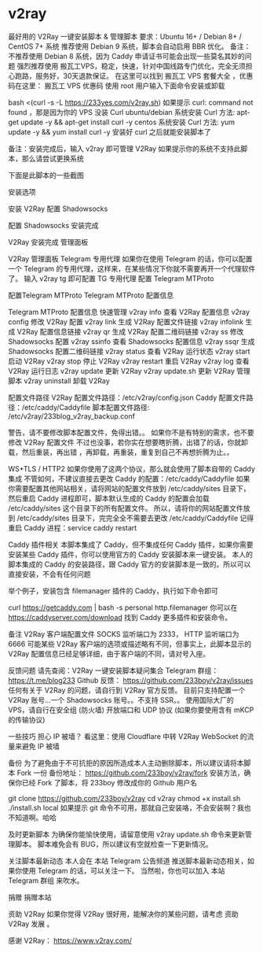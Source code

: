 # v2ray
最好用的 V2Ray 一键安装脚本 &amp; 管理脚本
要求：Ubuntu 16+ / Debian 8+ / CentOS 7+ 系统
推荐使用 Debian 9 系统，脚本会自动启用 BBR 优化。
备注：不推荐使用 Debian 8 系统，因为 Caddy 申请证书可能会出现一些莫名其妙的问题
强烈推荐使用 搬瓦工VPS，稳定，快速，针对中国线路专门优化，完全无须担心跑路，服务好，30天退款保证。
在这里可以找到 搬瓦工 VPS 套餐大全 ，优惠码在这里： 搬瓦工 VPS 优惠码
使用 root 用户输入下面命令安装或卸载

bash <(curl -s -L https://233yes.com/v2ray.sh)
如果提示 curl: command not found ，那是因为你的 VPS 没装 Curl
ubuntu/debian 系统安装 Curl 方法: apt-get update -y && apt-get install curl -y
centos 系统安装 Curl 方法: yum update -y && yum install curl -y
安装好 curl 之后就能安装脚本了

备注：安装完成后，输入 v2ray 即可管理 V2Ray
如果提示你的系统不支持此脚本，那么请尝试更换系统

下面是此脚本的一些截图

安装选项

安装 V2Ray
配置 Shadowsocks

配置 Shadowsocks
安装完成

V2Ray 安装完成
管理面板

V2Ray 管理面板
Telegram 专用代理
如果你在使用 Telegram 的话，你可以配置一个 Telegram 的专用代理，这样来，在某些情况下你就不需要再开一个代理软件了。
输入 v2ray tg 即可配置 TG 专用代理
配置 Telegram MTProto

配置Telegram MTProto
Telegram MTProto 配置信息

Telegram MTProto 配置信息
快速管理
v2ray info 查看 V2Ray 配置信息
v2ray config 修改 V2Ray 配置
v2ray link 生成 V2Ray 配置文件链接
v2ray infolink 生成 V2Ray 配置信息链接
v2ray qr 生成 V2Ray 配置二维码链接
v2ray ss 修改 Shadowsocks 配置
v2ray ssinfo 查看 Shadowsocks 配置信息
v2ray ssqr 生成 Shadowsocks 配置二维码链接
v2ray status 查看 V2Ray 运行状态
v2ray start 启动 V2Ray
v2ray stop 停止 V2Ray
v2ray restart 重启 V2Ray
v2ray log 查看 V2Ray 运行日志
v2ray update 更新 V2Ray
v2ray update.sh 更新 V2Ray 管理脚本
v2ray uninstall 卸载 V2Ray

配置文件路径
V2Ray 配置文件路径：/etc/v2ray/config.json
Caddy 配置文件路径：/etc/caddy/Caddyfile
脚本配置文件路径: /etc/v2ray/233blog_v2ray_backup.conf

警告，请不要修改脚本配置文件，免得出错。。
如果你不是有特别的需求，也不要修改 V2Ray 配置文件
不过也没事，若你实在想要瞎折腾，出错了的话，你就卸载，然后重装，再出错 ，再卸载，再重装，重复到自己不再想折腾为止。。

WS+TLS / HTTP2
如果你使用了这两个协议，那么就会使用了脚本自带的 Caddy 集成
不管如何，不建议直接去更改 Caddy 的配置：/etc/caddy/Caddyfile
如果你需要配置其他网站相关，请将网站的配置文件放到 /etc/caddy/sites 目录下，然后重启 Caddy 进程即可，脚本默认生成的 Caddy 的配置会加载 /etc/caddy/sites 这个目录下的所有配置文件。
所以，请将你的网站配置文件放到 /etc/caddy/sites 目录下，完完全全不需要去更改 /etc/caddy/Caddyfile
记得重启 Caddy 进程：service caddy restart

Caddy 插件相关
本脚本集成了 Caddy，但不集成任何 Caddy 插件，如果你需要安装某些 Caddy 插件，你可以使用官方的 Caddy 安装脚本来一键安装。
本人的脚本集成的 Caddy 的安装路径，跟 Caddy 官方的安装脚本是一致的。所以可以直接安装，不会有任何问题

举个例子，安装包含 filemanager 插件的 Caddy，执行如下命令即可

curl https://getcaddy.com | bash -s personal http.filemanager
你可以在 https://caddyserver.com/download 找到 Caddy 更多插件和安装命令。

备注
V2Ray 客户端配置文件 SOCKS 监听端口为 2333， HTTP 监听端口为 6666
可能某些 V2Ray 客户端的选项或描述略有不同，但事实上，此脚本显示的 V2Ray 配置信息已经足够详细，由于客户端的不同，请对号入座。

反馈问题
请先查阅：V2Ray 一键安装脚本疑问集合
Telegram 群组： https://t.me/blog233
Github 反馈： https://github.com/233boy/v2ray/issues
任何有关于 V2Ray 的问题，请自行到 V2Ray 官方反馈。
目前只支持配置一个 V2Ray 账号…一个 Shadowsocks 账号。。不支持 SSR。。
使用国际大厂的 VPS，请自行在安全组 (防火墙) 开放端口和 UDP 协议 (如果你要使用含有 mKCP 的传输协议)

一些技巧
担心 IP 被墙？
看这里：使用 Cloudflare 中转 V2Ray WebSocket 的流量来避免 IP 被墙

备份
为了避免由于不可抗拒的原因所造成本人主动删除脚本，所以建议请将本脚本 Fork 一份
备份地址： https://github.com/233boy/v2ray/fork
安装方法，确保你已经 Fork 了脚本，将 233boy 修改成你的 Github 用户名

git clone https://github.com/233boy/v2ray
cd v2ray
chmod +x install.sh
./install.sh local
如果提示 git 命令不可用，那就自己安装咯，不会安装啊？我也不知道啊。哈哈

及时更新脚本
为确保你能愉快使用，请留意使用 v2ray update.sh 命令来更新管理脚本。
脚本难免会有 BUG，所以建议有空就检查一下更新情况。

关注脚本最新动态
本人会在 本站 Telegram 公告频道 推送脚本最新动态相关，如果你使用 Telegram 的话，可以关注一下。
当然啦，你也可以加入 本站 Telegram 群组 来吹水。

捐赠
捐赠本站

资助 V2Ray
如果你觉得 V2Ray 很好用，能解决你的某些问题，请考虑 资助 V2Ray 发展 。

感谢
V2Ray： https://www.v2ray.com/
